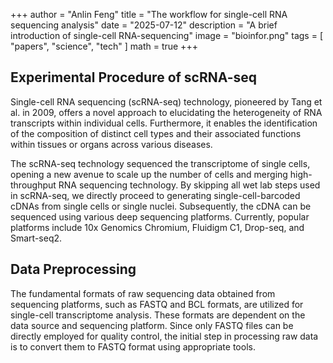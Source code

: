 +++
author = "Anlin Feng"
title = "The workflow for single-cell RNA sequencing analysis"
date = "2025-07-12"
description = "A brief introduction of single-cell RNA-sequencing"
image = "bioinfor.png"
tags = [
    "papers",
    "science",
    "tech"
]
math = true
+++

## Experimental Procedure of scRNA-seq
Single-cell RNA sequencing (scRNA-seq) technology, pioneered by Tang et al. in 2009, offers a novel approach to elucidating the heterogeneity of RNA transcripts within individual cells. Furthermore, it enables the identification of the composition of distinct cell types and their associated functions within tissues or organs across various diseases.

The scRNA-seq technology sequenced the transcriptome of single cells, opening a new avenue to scale up the number of cells and merging high-throughput RNA sequencing technology. By skipping all wet lab steps used in scRNA-seq, we directly proceed to generating single-cell-barcoded cDNAs from single cells or single nuclei. Subsequently, the cDNA can be sequenced using various deep sequencing platforms. Currently, popular platforms include 10x Genomics Chromium, Fluidigm C1, Drop-seq, and Smart-seq2.

## Data Preprocessing
The fundamental formats of raw sequencing data obtained from sequencing platforms, such as FASTQ and BCL formats, are utilized for single-cell transcriptome analysis. These formats are dependent on the data source and sequencing platform. Since only FASTQ files can be directly employed for quality control, the initial step in processing raw data is to convert them to FASTQ format using appropriate tools.
